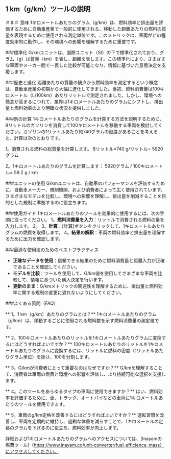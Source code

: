 ## 1 km（g/km）ツールの説明

＃＃＃ 意味
1キロメートルあたりのグラム（g/km）は、燃料効率と排出量を評価するために自動車産業で一般的に使用される、移動した距離あたりの燃料の質量を表現するために使用される測定単位です。このメトリックは、車両がどの程度効率的に動作し、その環境への影響を理解するために重要です。

###標準化
G/kmユニットは、国際ユニット（SI）の下で標準化されており、グラム（g）は質量（km）を表し、距離を表します。この標準化により、さまざまな車両やメーカー間で一貫した比較が可能になり、情報に基づいた意思決定を支援します。

###歴史と進化
距離あたりの質量の観点から燃料効率を測定するという概念は、自動車産業の初期から大幅に進化してきました。当初、燃料消費量は100キロメートル（L/100km）あたりリットルで測定されました。しかし、環境への懸念が高まるにつれて、業界は1キロメートルあたりのグラムにシフトし、排出量と燃料効率のより明確な状況を提供しました。

###例の計算
1キロメートルあたりのグラムを計算する方法を説明するために、8リットルのガソリンを消費して100キロメートルを移動する車両を検討してください。ガソリンの1リットルあたり約740グラムの密度があることを考えると、計算は次のとおりです。

1。消費される燃料の総質量を計算します。
8リットル×740 g/リットル= 5920グラム

2。1キロメートルあたりのグラムを計算します：
5920グラム / 100キロメートル= 59.2 g / km

###ユニットの使用
G/kmユニットは、自動車のパフォーマンスを評価するために、自動車メーカー、規制機関、および消費者によって広く使用されています。さまざまなモデルを比較し、環境への影響を理解し、排出量を削減することを目的とした規制に準拠するのに役立ちます。

###使用ガイド
1キロメートルあたりのツールを効果的に使用するには、次の手順に従ってください。
1。**燃料消費量を入力**：リットルで消費される燃料の量を入力します。
2。
3。**計算**：[計算]ボタンをクリックして、1キロメートルあたりグラムの燃費を取得します。
4。**結果の解釈**：車両の燃料効率と排出量を理解するために出力を確認します。

###最適な使用法のためのベストプラクティス
-  **正確なデータを使用**：信頼できる結果のために燃料消費量と距離入力が正確であることを確認してください。
-  **モデルを比較**：ツールを使用して、G/km値を使用してさまざまな車両を比較して、情報に基づいた購入決定を行います。
-  **更新のまま**：G/kmメトリックの関連性を理解するために、排出量と燃料効率に関する規制の変更に遅れないようにしてください。

###よくある質問（FAQ）

** 1。1 km（g/km）あたりのグラムとは？**
1キロメートルあたりのグラム（g/km）は、移動するごとに使用される燃料数を示す燃料消費量の測定値です。

** 2。100キロメートルあたりのリットルを1キロメートルあたりグラムに変換するにはどうすればよいですか？**
100キロメートルあたりのリットルを1キロメートルあたりのグラムに変換するには、リットルに燃料の密度（1リットルあたりグラム単位）を掛け、100を分割します。

** 3。G/kmが消費者にとって重要なのはなぜですか？**
G/kmを理解することで、消費者は車両の燃費と環境への影響を評価し、より持続可能な選択を支援します。

** 4。このツールをあらゆるタイプの車両に使用できますか？**
はい、燃料効率を評価するために、車、トラック、オートバイなどの車両に1キロメートルあたりのツールを使用できます。

** 5。車両のg/km定格を改善するにはどうすればよいですか？**
運転習慣を改善し、車両を定期的に維持し、過剰な体重を減らすことで、1キロメートルの定格のグラムを下げるのに役立ち、燃料効率が向上します。

詳細および1キロメートルあたりのグラムへのアクセスについては、[Inayamの燃費ツール]（https://www.inayam.co/unit-converter/fuel_efficience_mass）にアクセスしてください。